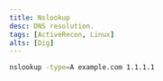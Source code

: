 ```yaml
---
title: Nslookup
desc: DNS resolution.
tags: [ActiveRecon, Linux]
alts: [Dig]
---
```


```sh
nslookup -type=A example.com 1.1.1.1
```